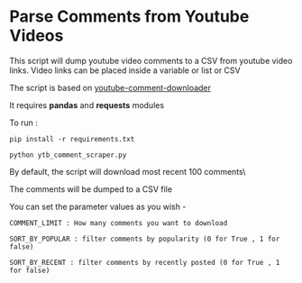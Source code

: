 # Parse Comments from Youtube Videos

This script will dump youtube video comments to a CSV from youtube video links. Video links can be placed inside a variable or list or CSV

The script is based on [youtube-comment-downloader](https://github.com/egbertbouman/youtube-comment-downloader)

It requires **pandas** and **requests** modules

To run :

`pip install -r requirements.txt`

`python ytb_comment_scraper.py`

By default, the script will download most recent 100 comments\

The comments will be dumped to a CSV file

You can set the parameter values as you wish - 

```
COMMENT_LIMIT : How many comments you want to download 

SORT_BY_POPULAR : filter comments by popularity (0 for True , 1 for false)

SORT_BY_RECENT : filter comments by recently posted (0 for True , 1 for false)
```